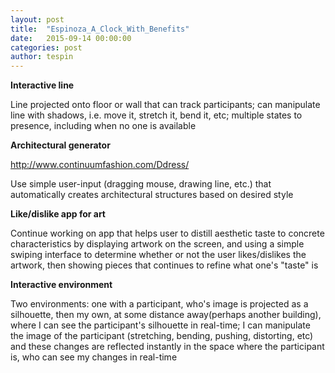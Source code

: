 ```yaml
---
layout: post
title:  "Espinoza_A_Clock_With_Benefits"
date:   2015-09-14 00:00:00
categories: post
author: tespin
---
```


**Interactive line**

Line projected onto floor or wall that can track participants; can manipulate
line with shadows, i.e. move it, stretch it, bend it, etc; multiple states
to presence, including when no one is available

**Architectural generator**

http://www.continuumfashion.com/Ddress/

Use simple user-input (dragging mouse, drawing line, etc.) that automatically
creates architectural structures based on desired style

**Like/dislike app for art**

Continue working on app that helps user to distill aesthetic taste to concrete
characteristics by displaying artwork on the screen, and using a simple
swiping interface to determine whether or not the user likes/dislikes 
the artwork, then showing pieces that continues to refine what one's "taste"
is

**Interactive environment**

Two environments: one with a participant, who's image is projected as a
silhouette, then my own, at some distance away(perhaps another building), 
where I can see the participant's silhouette in real-time; I can manipulate
the image of the participant (stretching, bending, pushing, distorting, etc)
and these changes are reflected instantly in the space where the participant
is, who can see my changes in real-time
